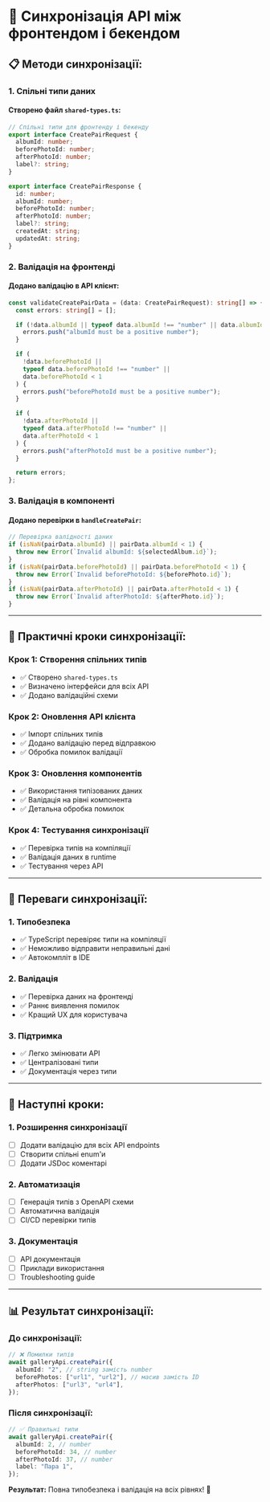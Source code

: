 # 🔄 Синхронізація API між фронтендом і бекендом

## 📋 **Методи синхронізації:**

### **1. Спільні типи даних**

#### **Створено файл `shared-types.ts`:**

```typescript
// Спільні типи для фронтенду і бекенду
export interface CreatePairRequest {
  albumId: number;
  beforePhotoId: number;
  afterPhotoId: number;
  label?: string;
}

export interface CreatePairResponse {
  id: number;
  albumId: number;
  beforePhotoId: number;
  afterPhotoId: number;
  label?: string;
  createdAt: string;
  updatedAt: string;
}
```

### **2. Валідація на фронтенді**

#### **Додано валідацію в API клієнт:**

```typescript
const validateCreatePairData = (data: CreatePairRequest): string[] => {
  const errors: string[] = [];

  if (!data.albumId || typeof data.albumId !== "number" || data.albumId < 1) {
    errors.push("albumId must be a positive number");
  }

  if (
    !data.beforePhotoId ||
    typeof data.beforePhotoId !== "number" ||
    data.beforePhotoId < 1
  ) {
    errors.push("beforePhotoId must be a positive number");
  }

  if (
    !data.afterPhotoId ||
    typeof data.afterPhotoId !== "number" ||
    data.afterPhotoId < 1
  ) {
    errors.push("afterPhotoId must be a positive number");
  }

  return errors;
};
```

### **3. Валідація в компоненті**

#### **Додано перевірки в `handleCreatePair`:**

```typescript
// Перевірка валідності даних
if (isNaN(pairData.albumId) || pairData.albumId < 1) {
  throw new Error(`Invalid albumId: ${selectedAlbum.id}`);
}
if (isNaN(pairData.beforePhotoId) || pairData.beforePhotoId < 1) {
  throw new Error(`Invalid beforePhotoId: ${beforePhoto.id}`);
}
if (isNaN(pairData.afterPhotoId) || pairData.afterPhotoId < 1) {
  throw new Error(`Invalid afterPhotoId: ${afterPhoto.id}`);
}
```

---

## 🔧 **Практичні кроки синхронізації:**

### **Крок 1: Створення спільних типів**

- ✅ Створено `shared-types.ts`
- ✅ Визначено інтерфейси для всіх API
- ✅ Додано валідаційні схеми

### **Крок 2: Оновлення API клієнта**

- ✅ Імпорт спільних типів
- ✅ Додано валідацію перед відправкою
- ✅ Обробка помилок валідації

### **Крок 3: Оновлення компонентів**

- ✅ Використання типізованих даних
- ✅ Валідація на рівні компонента
- ✅ Детальна обробка помилок

### **Крок 4: Тестування синхронізації**

- ✅ Перевірка типів на компіляції
- ✅ Валідація даних в runtime
- ✅ Тестування через API

---

## 🎯 **Переваги синхронізації:**

### **1. Типобезпека**

- ✅ TypeScript перевіряє типи на компіляції
- ✅ Неможливо відправити неправильні дані
- ✅ Автокомпліт в IDE

### **2. Валідація**

- ✅ Перевірка даних на фронтенді
- ✅ Раннє виявлення помилок
- ✅ Кращий UX для користувача

### **3. Підтримка**

- ✅ Легко змінювати API
- ✅ Централізовані типи
- ✅ Документація через типи

---

## 🚀 **Наступні кроки:**

### **1. Розширення синхронізації**

- [ ] Додати валідацію для всіх API endpoints
- [ ] Створити спільні enum'и
- [ ] Додати JSDoc коментарі

### **2. Автоматизація**

- [ ] Генерація типів з OpenAPI схеми
- [ ] Автоматична валідація
- [ ] CI/CD перевірки типів

### **3. Документація**

- [ ] API документація
- [ ] Приклади використання
- [ ] Troubleshooting guide

---

## 📊 **Результат синхронізації:**

### **До синхронізації:**

```typescript
// ❌ Помилки типів
await galleryApi.createPair({
  albumId: "2", // string замість number
  beforePhotos: ["url1", "url2"], // масив замість ID
  afterPhotos: ["url3", "url4"],
});
```

### **Після синхронізації:**

```typescript
// ✅ Правильні типи
await galleryApi.createPair({
  albumId: 2, // number
  beforePhotoId: 34, // number
  afterPhotoId: 37, // number
  label: "Пара 1",
});
```

**Результат:** Повна типобезпека і валідація на всіх рівнях! 🎉

